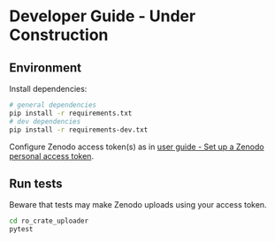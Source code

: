 # Developer Guide - Under Construction

## Environment

Install dependencies:

```bash
# general dependencies
pip install -r requirements.txt
# dev dependencies
pip install -r requirements-dev.txt
```

Configure Zenodo access token(s) as in [user guide - Set up a Zenodo personal access token](user_guide.md#set-up-a-zenodo-personal-access-token).

## Run tests

Beware that tests may make Zenodo uploads using your access token.

```bash
cd ro_crate_uploader
pytest
```
